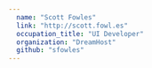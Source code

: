 ```yaml
---
  name: "Scott Fowles"
  link: "http://scott.fowl.es"
  occupation_title: "UI Developer"
  organization: "DreamHost"
  github: "sfowles"
---
```

